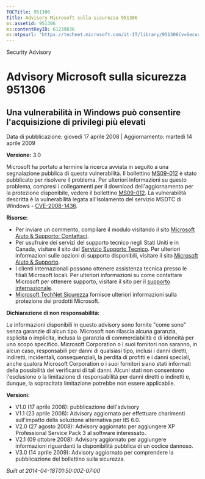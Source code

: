 ```yaml
---
TOCTitle: 951306
Title: Advisory Microsoft sulla sicurezza 951306
ms:assetid: 951306
ms:contentKeyID: 61239836
ms:mtpsurl: 'https://technet.microsoft.com/it-IT/library/951306(v=Security.10)'
---
```


Security Advisory

Advisory Microsoft sulla sicurezza 951306
=========================================

Una vulnerabilità in Windows può consentire l'acquisizione di privilegi più elevati
-----------------------------------------------------------------------------------

Data di pubblicazione: giovedì 17 aprile 2008 | Aggiornamento: martedì 14 aprile 2009

**Versione:** 3.0

Microsoft ha portato a termine la ricerca avviata in seguito a una segnalazione pubblica di questa vulnerabilità. Il bollettino [MS09-012](http://technet.microsoft.com/security/bulletin/ms09-012) è stato pubblicato per risolvere il problema. Per ulteriori informazioni su questo problema, compresi i collegamenti per il download dell'aggiornamento per la protezione disponibile, vedere il bollettino [MS09-012](http://technet.microsoft.com/security/bulletin/ms09-012). La vulnerabilità descritta è la vulnerabilità legata all'isolamento del servizio MSDTC di Windows - [CVE-2008-1436](http://www.cve.mitre.org/cgi-bin/cvename.cgi?name=cve-2008-1436).

**Risorse:**

-   Per inviare un commento, compilare il modulo visitando il sito [Microsoft Aiuto & Supporto: Contattaci](https://support.microsoft.com/common/survey.aspx?scid=sw;en;1257&amp;showpage=1&amp;ws=technet&amp;sd=tech).
-   Per usufruire dei servizi del supporto tecnico negli Stati Uniti e in Canada, visitare il sito del [Servizio Supporto Tecnico](http://support.microsoft.com/?ln=it&x=15&y=11). Per ulteriori informazioni sulle opzioni di supporto disponibili, visitare il sito [Microsoft Aiuto & Supporto](http://support.microsoft.com/).
-   I clienti internazionali possono ottenere assistenza tecnica presso le filiali Microsoft locali. Per ulteriori informazioni su come contattare Microsoft per ottenere supporto, visitare il sito per il [supporto internazionale](http://support.microsoft.com/).
-   [Microsoft TechNet Sicurezza](http://technet.microsoft.com/security/default.aspx) fornisce ulteriori informazioni sulla protezione dei prodotti Microsoft.

**Dichiarazione di non responsabilità:**

Le informazioni disponibili in questo advisory sono fornite "come sono" senza garanzie di alcun tipo. Microsoft non rilascia alcuna garanzia, esplicita o implicita, inclusa la garanzia di commerciabilità e di idoneità per uno scopo specifico. Microsoft Corporation o i suoi fornitori non saranno, in alcun caso, responsabili per danni di qualsiasi tipo, inclusi i danni diretti, indiretti, incidentali, consequenziali, la perdita di profitti e i danni speciali, anche qualora Microsoft Corporation o i suoi fornitori siano stati informati della possibilità del verificarsi di tali danni. Alcuni stati non consentono l'esclusione o la limitazione di responsabilità per danni diretti o indiretti e, dunque, la sopracitata limitazione potrebbe non essere applicabile.

**Versioni:**

-   V1.0 (17 aprile 2008): pubblicazione dell'advisory
-   V1.1 (23 aprile 2008): Advisory aggiornato per effettuare charimenti sull'impatto della soluzione alternativa per IIS 6.0.
-   V2.0 (27 agosto 2008): Advisory aggiornato per aggiungere XP Professional Service Pack 3 al software interessato.
-   V2.1 (09 ottobre 2008): Advisory aggiornato per aggiungere informazioni riguardanti la disponibilità pubblica di un codice dannoso.
-   V3.0 (14 aprile 2009): Advisory aggiornato per comprendere la pubblicazione del bollettino sulla sicurezza.

*Built at 2014-04-18T01:50:00Z-07:00*
